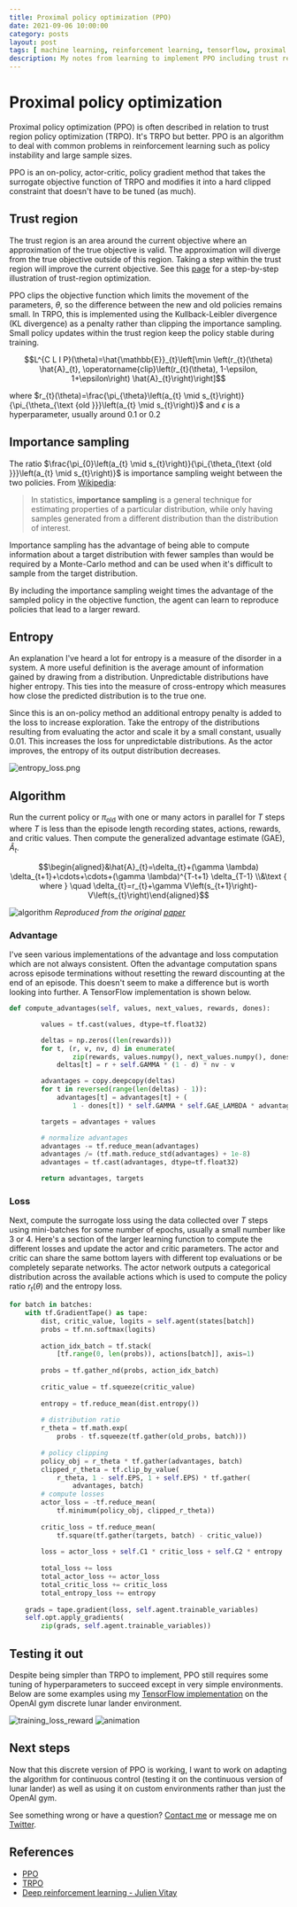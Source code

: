```yaml
---
title: Proximal policy optimization (PPO)
date: 2021-09-06 10:00:00
category: posts
layout: post
tags: [ machine learning, reinforcement learning, tensorflow, proximal policy optimization (PPO)]
description: My notes from learning to implement PPO including trust regions, importance sampling, and other topics.
---
```


# Proximal policy optimization

Proximal policy optimization (PPO) is often described in relation to trust region policy optimization (TRPO). It's TRPO but better. PPO is an algorithm to deal with common problems in reinforcement learning such as policy instability and large sample sizes.

PPO is an on-policy, actor-critic, policy gradient method that takes the surrogate objective function of TRPO and modifies it into a hard clipped constraint that doesn't have to be tuned (as much).

## Trust region

The trust region is an area around the current objective where an approximation of the true objective is valid. The approximation will diverge from the true objective outside of this region. Taking a step within the trust region will improve the current objective. See this [page](http://www.applied-mathematics.net/optimization/optimizationIntro.html) for a step-by-step illustration of trust-region optimization.

PPO clips the objective function which limits the movement of the parameters, $\theta$, so the difference between the new and old policies remains small. In TRPO, this is implemented using the Kullback-Leibler divergence (KL divergence) as a penalty rather than clipping the importance sampling. Small policy updates within the trust region keep the policy stable during training.

$$L^{C L I P}(\theta)=\hat{\mathbb{E}}_{t}\left[\min \left(r_{t}(\theta) \hat{A}_{t}, \operatorname{clip}\left(r_{t}(\theta), 1-\epsilon, 1+\epsilon\right) \hat{A}_{t}\right)\right]$$

where $r_{t}(\theta)=\frac{\pi_{\theta}\left(a_{t} \mid s_{t}\right)}{\pi_{\theta_{\text {old }}}\left(a_{t} \mid s_{t}\right)}$ and $\epsilon$ is a hyperparameter, usually around 0.1 or 0.2

## Importance sampling

The ratio $\frac{\pi_{0}\left(a_{t} \mid s_{t}\right)}{\pi_{\theta_{\text {old }}}\left(a_{t} \mid s_{t}\right)}$ is importance sampling weight between the two policies. From [Wikipedia](https://en.wikipedia.org/wiki/Importance_sampling):

> In statistics, **importance sampling** is a general technique for estimating properties of a particular distribution, while only having samples generated from a different distribution than the distribution of interest.

Importance sampling has the advantage of being able to compute information about a target distribution with fewer samples than would be required by a Monte-Carlo method and can be used when it's difficult to sample from the target distribution.

By including the importance sampling weight times the advantage of the sampled policy in the objective function, the agent can learn to reproduce policies that lead to a larger reward.

## Entropy

An explanation I've heard a lot for entropy is a measure of the disorder in a system. A more useful definition is the average amount of information gained by drawing from a distribution. Unpredictable distributions have higher entropy. This ties into the measure of cross-entropy which measures how close the predicted distribution is to the true one.

Since this is an on-policy method an additional entropy penalty is added to the loss to increase exploration. Take the entropy of the distributions resulting from evaluating the actor and scale it by a small constant, usually 0.01. This increases the loss for unpredictable distributions. As the actor improves, the entropy of its output distribution decreases.

![entropy_loss.png](/assets/ppo/entropy_loss.png)

## Algorithm

Run the current policy or $\pi_\text{old}$ with one or many actors in parallel for $T$ steps where $T$ is less than the episode length recording states, actions, rewards, and critic values. Then compute the generalized advantage estimate (GAE), $\hat{A}_t$.

$$\begin{aligned}&\hat{A}_{t}=\delta_{t}+(\gamma \lambda) \delta_{t+1}+\cdots+\cdots+(\gamma \lambda)^{T-t+1} \delta_{T-1} \\&\text { where } \quad \delta_{t}=r_{t}+\gamma V\left(s_{t+1}\right)-V\left(s_{t}\right)\end{aligned}$$

![algorithm](/assets/ppo/algorithm.png)
*Reproduced from the original [paper](http://arxiv.org/abs/1707.06347)*

### Advantage

I've seen various implementations of the advantage and loss computation which are not always consistent. Often the advantage computation spans across episode terminations without resetting the reward discounting at the end of an episode. This doesn't seem to make a difference but is worth looking into further. A TensorFlow implementation is shown below.

```python
def compute_advantages(self, values, next_values, rewards, dones):

        values = tf.cast(values, dtype=tf.float32)

        deltas = np.zeros((len(rewards)))
        for t, (r, v, nv, d) in enumerate(
                zip(rewards, values.numpy(), next_values.numpy(), dones)):
            deltas[t] = r + self.GAMMA * (1 - d) * nv - v

        advantages = copy.deepcopy(deltas)
        for t in reversed(range(len(deltas) - 1)):
            advantages[t] = advantages[t] + (
                1 - dones[t]) * self.GAMMA * self.GAE_LAMBDA * advantages[t + 1]

        targets = advantages + values

        # normalize advantages
        advantages -= tf.reduce_mean(advantages)
        advantages /= (tf.math.reduce_std(advantages) + 1e-8)
        advantages = tf.cast(advantages, dtype=tf.float32)

        return advantages, targets
```

### Loss

Next, compute the surrogate loss using the data collected over $T$ steps using mini-batches for some number of epochs, usually a small number like 3 or 4. Here's a section of the larger learning function to compute the different losses and update the actor and critic parameters. The actor and critic can share the same bottom layers with different top evaluations or be completely separate networks. The actor network outputs a categorical distribution across the available actions which is used to compute the policy ratio $r_t(\theta)$ and the entropy loss.

```python
for batch in batches:
	with tf.GradientTape() as tape:
	    dist, critic_value, logits = self.agent(states[batch])
	    probs = tf.nn.softmax(logits)
	
	    action_idx_batch = tf.stack(
	        [tf.range(0, len(probs)), actions[batch]], axis=1)
	
	    probs = tf.gather_nd(probs, action_idx_batch)
	
	    critic_value = tf.squeeze(critic_value)
	
	    entropy = tf.reduce_mean(dist.entropy())
	
	    # distribution ratio
	    r_theta = tf.math.exp(
	        probs - tf.squeeze(tf.gather(old_probs, batch)))
	
	    # policy clipping
	    policy_obj = r_theta * tf.gather(advantages, batch)
	    clipped_r_theta = tf.clip_by_value(
	        r_theta, 1 - self.EPS, 1 + self.EPS) * tf.gather(
	            advantages, batch)
	    # compute losses
	    actor_loss = -tf.reduce_mean(
	        tf.minimum(policy_obj, clipped_r_theta))
	
	    critic_loss = tf.reduce_mean(
	        tf.square(tf.gather(targets, batch) - critic_value))
	
	    loss = actor_loss + self.C1 * critic_loss + self.C2 * entropy
	
	    total_loss += loss
	    total_actor_loss += actor_loss
	    total_critic_loss += critic_loss
	    total_entropy_loss += entropy
	
	grads = tape.gradient(loss, self.agent.trainable_variables)
	self.opt.apply_gradients(
	    zip(grads, self.agent.trainable_variables))
```

## Testing it out

Despite being simpler than TRPO to implement, PPO still requires some tuning of hyperparameters to succeed except in very simple environments. Below are some examples using my [TensorFlow implementation](https://github.com/tims457/rl_agents) on the OpenAI gym discrete lunar lander environment. 

![training_loss_reward](/assets/ppo/training_loss_reward.png)
![animation](/assets/ppo/animation.gif)

## Next steps
Now that this discrete version of PPO is working, I want to work on adapting the algorithm for continuous control (testing it on the continuous version of lunar lander) as well as using it on custom environments rather than just the OpenAI gym.

See something wrong or have a question? [Contact me](https://forms.gle/DpsktUpr9tLkbApS6) or message me on [Twitter](https://twitter.com/tims457).

## References
- [PPO](http://arxiv.org/abs/1707.06347)
- [TRPO](https://arxiv.org/abs/1502.05477)
- [Deep reinforcement learning - Julien Vitay](https://julien-vitay.net/deeprl/)
